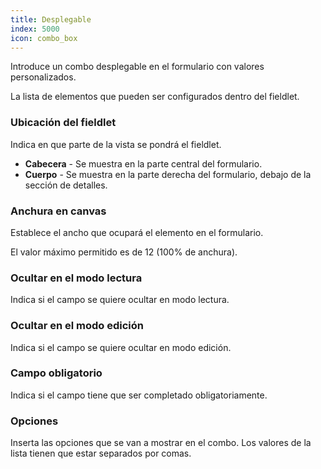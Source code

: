 ```yaml
---
title: Desplegable
index: 5000
icon: combo_box
---
```


Introduce un combo desplegable en el formulario con valores personalizados.

La lista de elementos que pueden ser configurados dentro del fieldlet.

### Ubicación del fieldlet
Indica en que parte de la vista se pondrá el fieldlet.

- **Cabecera** - Se muestra en la parte central del formulario.
- **Cuerpo** - Se muestra en la parte derecha del formulario, debajo de la sección de detalles.

### Anchura en canvas

Establece el ancho que ocupará el elemento en el formulario.

El valor máximo permitido es de 12 (100% de anchura).

### Ocultar en el modo lectura

Indica si el campo se quiere ocultar en modo lectura.

### Ocultar en el modo edición

Indica si el campo se quiere ocultar en modo edición.

### Campo obligatorio

Indica si el campo tiene que ser completado obligatoriamente.

### Opciones

Inserta las opciones que se van a mostrar en el combo. 
Los valores de la lista tienen que estar separados por comas.